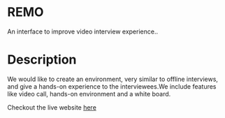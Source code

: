 # REMO
An interface to improve video interview experience.. 

# Description
We would like to create an environment, very similar to offline interviews, and give a hands-on experience to the interviewees.We include features like video call, hands-on environment and a white board.  

Checkout the live website [here](https://remo-e30b0.web.app/)
